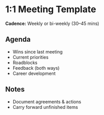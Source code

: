 # 1:1 Meeting Template

**Cadence:** Weekly or bi-weekly (30–45 mins)

## Agenda
- Wins since last meeting
- Current priorities
- Roadblocks
- Feedback (both ways)
- Career development

## Notes
- Document agreements & actions
- Carry forward unfinished items
